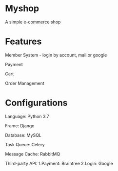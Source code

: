 # Myshop
A simple e-commerce shop

# Features
Member System - login by account, mail or google

Payment

Cart

Order Management

# Configurations
Language: Python 3.7

Frame: Django

Database: MySQL

Task Queue: Celery

Message Cache: RabbitMQ

Third-party API:
  1.Payment: Braintree
  2.Login: Google
  

